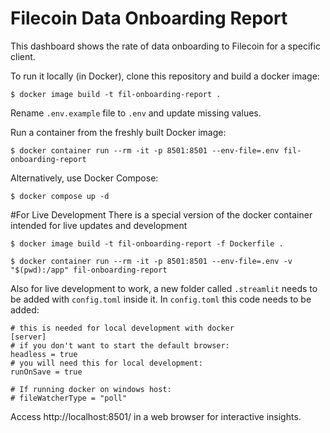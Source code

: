 # Filecoin Data Onboarding Report

This dashboard shows the rate of data onboarding to Filecoin for a specific client.

To run it locally (in Docker), clone this repository and build a docker image:

```
$ docker image build -t fil-onboarding-report .
```

Rename `.env.example` file to `.env` and update missing values.

Run a container from the freshly built Docker image:

```
$ docker container run --rm -it -p 8501:8501 --env-file=.env fil-onboarding-report
```

Alternatively, use Docker Compose:

```
$ docker compose up -d
```

#For Live Development
There is a special version of the docker container intended for live updates and development

```
$ docker image build -t fil-onboarding-report -f Dockerfile .

$ docker container run --rm -it -p 8501:8501 --env-file=.env -v "$(pwd):/app" fil-onboarding-report
```

Also for live development to work, a new folder called `.streamlit` needs to be added with `config.toml` inside it. In `config.toml` this code needs to be added:

```
# this is needed for local development with docker
[server]
# if you don't want to start the default browser:
headless = true
# you will need this for local development:
runOnSave = true

# If running docker on windows host:
# fileWatcherType = "poll"
```

Access http://localhost:8501/ in a web browser for interactive insights.
